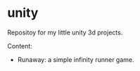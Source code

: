 # unity

Repositoy for my little unity 3d projects.

Content:

- Runaway: a simple infinity runner game.